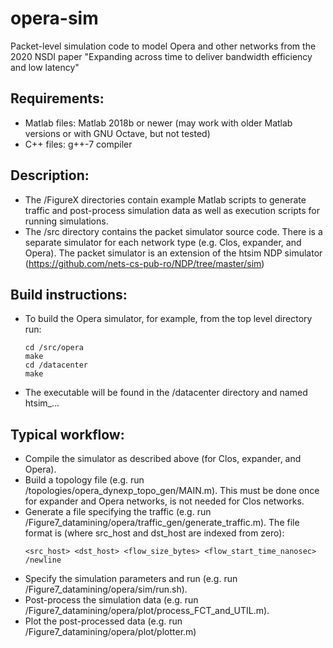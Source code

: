 # opera-sim
Packet-level simulation code to model Opera and other networks from the 2020 NSDI paper "Expanding across time to deliver bandwidth efficiency and low latency"

## Requirements:

- Matlab files: Matlab 2018b or newer (may work with older Matlab versions or with GNU Octave, but not tested)
- C++ files: g++-7 compiler

## Description:

- The /FigureX directories contain example Matlab scripts to generate traffic and post-process simulation data as well as execution scripts for running simulations.
- The /src directory contains the packet simulator source code. There is a separate simulator for each network type (e.g. Clos, expander, and Opera). The packet simulator is an extension of the htsim NDP simulator (https://github.com/nets-cs-pub-ro/NDP/tree/master/sim)

## Build instructions:

- To build the Opera simulator, for example, from the top level directory run:
  ```
  cd /src/opera
  make
  cd /datacenter
  make
  ```
- The executable will be found in the /datacenter directory and named htsim_...

## Typical workflow:

- Compile the simulator as described above (for Clos, expander, and Opera).
- Build a topology file (e.g. run /topologies/opera_dynexp_topo_gen/MAIN.m). This must be done once for expander and Opera networks, is not needed for Clos networks.
- Generate a file specifying the traffic (e.g. run /Figure7_datamining/opera/traffic_gen/generate_traffic.m). The file format is (where src_host and dst_host are indexed from zero):
  ```
  <src_host> <dst_host> <flow_size_bytes> <flow_start_time_nanosec> /newline
  ```
- Specify the simulation parameters and run (e.g. run /Figure7_datamining/opera/sim/run.sh).
- Post-process the simulation data (e.g. run /Figure7_datamining/opera/plot/process_FCT_and_UTIL.m).
- Plot the post-processed data (e.g. run /Figure7_datamining/opera/plot/plotter.m)
